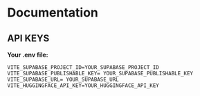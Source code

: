 # Documentation

## API KEYS

**Your .env file:**

```.env
VITE_SUPABASE_PROJECT_ID=YOUR_SUPABASE_PROJECT_ID
VITE_SUPABASE_PUBLISHABLE_KEY= YOUR_SUPABASE_PUBLISHABLE_KEY
VITE_SUPABASE_URL= YOUR_SUPABASE_URL
VITE_HUGGINGFACE_API_KEY=YOUR_HUGGINGFACE_API_KEY
```